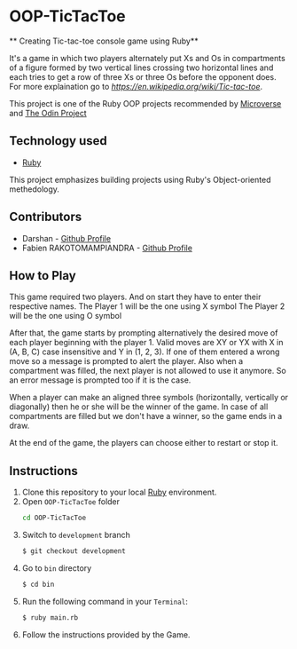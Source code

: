 # OOP-TicTacToe

** Creating Tic-tac-toe console game using Ruby**

It's a game in which two players alternately put Xs and Os in compartments of a figure formed by two vertical lines crossing two horizontal lines and each tries to get a row of three Xs or three Os before the opponent does.
For more explaination go to _https://en.wikipedia.org/wiki/Tic-tac-toe_.

This project is one of the Ruby OOP projects recommended by [Microverse](https://www.microverse.org/) and [The Odin Project](https://www.theodinproject.com)

## Technology used

- [Ruby](https://ruby-lang.org)

This project emphasizes building projects using Ruby's Object-oriented methedology.

## Contributors

- Darshan - [Github Profile](https://github.com/daashandayo)
- Fabien RAKOTOMAMPIANDRA - [Github Profile](https://github.com/FabienNeibaf)

## How to Play

This game required two players. And on start they have to enter their respective names.
The Player 1 will be the one using X symbol
The Player 2 will be the one using O symbol

After that, the game starts by prompting alternatively the desired move of each player beginning with the player 1.
Valid moves are XY or YX with X in (A, B, C) case insensitive and Y in (1, 2, 3).
If one of them entered a wrong move so a message is prompted to alert the player.
Also when a compartment was filled, the next player is not allowed to use it anymore.
So an error message is prompted too if it is the case.

When a player can make an aligned three symbols (horizontally, vertically or diagonally) then he or she will be the winner of the game.
In case of all compartments are filled but we don't have a winner, so the game ends in a draw.

At the end of the game, the players can choose either to restart or stop it.

## Instructions

1. Clone this repository to your local [Ruby](https://www.ruby-lang.org/en/documentation/installation/) environment.
2. Open `OOP-TicTacToe` folder
   ```bash
   cd OOP-TicTacToe
   ```
3. Switch to `development` branch
   ```bash
   $ git checkout development
   ```
4. Go to `bin` directory
   ```bash
   $ cd bin
   ```
5. Run the following command in your `Terminal`:
   ```bash
   $ ruby main.rb
   ```
6. Follow the instructions provided by the Game.
